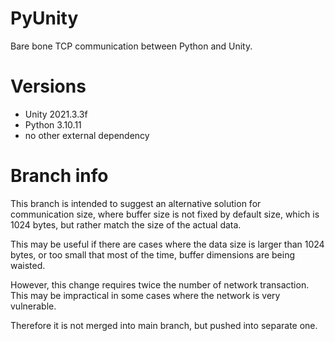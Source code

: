 # PyUnity
Bare bone TCP communication between Python and Unity.

# Versions
- Unity 2021.3.3f
- Python 3.10.11
- no other external dependency

# Branch info
This branch is intended to suggest an alternative solution for communication size, where buffer size is not fixed by default size, which is 1024 bytes, but rather match the size of the actual data.

This may be useful if there are cases where the data size is larger than 1024 bytes, or too small that most of the time, buffer dimensions are being waisted.

However, this change requires twice the number of network transaction. This may be impractical in some cases where the network is very vulnerable.

Therefore it is not merged into main branch, but pushed into separate one.

